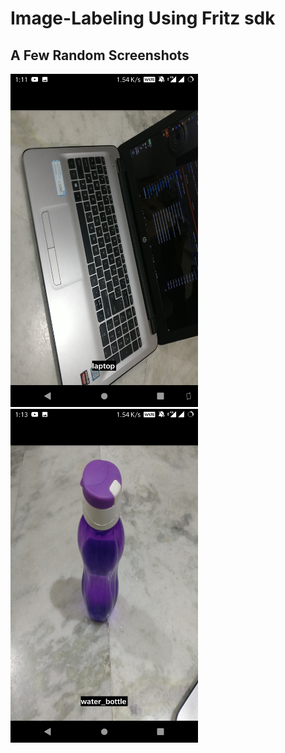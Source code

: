 # Image-Labeling Using Fritz sdk

## A Few Random Screenshots
<img src="screenshots/screenshot1.png" width="300">  <img src="screenshots/screenshot2.png" width="300">
